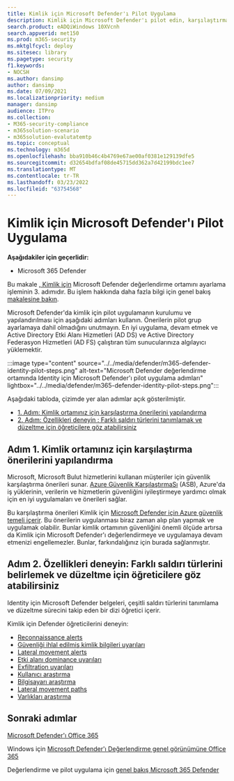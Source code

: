 ```yaml
---
title: Kimlik için Microsoft Defender'ı Pilot Uygulama
description: Kimlik için Microsoft Defender'ı pilot edin, karşılaştırma ayarlayın, uyumlu çalışma, kimlik bilgilerinin güvenliği ihlal edildi, esnaf hareketi, etki alanı dominasyonu ve sızıntı uyarıları hakkında öğreticiler edin.
search.product: eADQiWindows 10XVcnh
search.appverid: met150
ms.prod: m365-security
ms.mktglfcycl: deploy
ms.sitesec: library
ms.pagetype: security
f1.keywords:
- NOCSH
ms.author: dansimp
author: dansimp
ms.date: 07/09/2021
ms.localizationpriority: medium
manager: dansimp
audience: ITPro
ms.collection:
- M365-security-compliance
- m365solution-scenario
- m365solution-evalutatemtp
ms.topic: conceptual
ms.technology: m365d
ms.openlocfilehash: bba910b46c4b4769e67ae00af0381e129139dfe5
ms.sourcegitcommit: d32654bdfaf08de45715dd362a7d42199bdc1ee7
ms.translationtype: MT
ms.contentlocale: tr-TR
ms.lasthandoff: 03/23/2022
ms.locfileid: "63754568"
---
```

# <a name="pilot-microsoft-defender-for-identity"></a>Kimlik için Microsoft Defender'ı Pilot Uygulama


**Aşağıdakiler için geçerlidir:**
- Microsoft 365 Defender

Bu makale [, Kimlik için](eval-defender-identity-overview.md) Microsoft Defender değerlendirme ortamını ayarlama işleminin 3. adımıdır. Bu işlem hakkında daha fazla bilgi için genel bakış [makalesine bakın](eval-defender-identity-overview.md).

Microsoft Defender'da kimlik için pilot uygulamanın kurulumu ve yapılandırılması için aşağıdaki adımları kullanın. Önerilerin pilot grup ayarlamaya dahil olmadığını unutmayın. En iyi uygulama, devam etmek ve Active Directory Etki Alanı Hizmetleri (AD DS) ve Active Directory Federasyon Hizmetleri (AD FS) çalıştıran tüm sunucularınıza algılayıcı yüklemektir.

:::image type="content" source="../../media/defender/m365-defender-identity-pilot-steps.png" alt-text="Microsoft Defender değerlendirme ortamında Identity için Microsoft Defender'ı pilot uygulama adımları" lightbox="../../media/defender/m365-defender-identity-pilot-steps.png":::

Aşağıdaki tabloda, çizimde yer alan adımlar açık gösterilmiştir.

- [1. Adım: Kimlik ortamınız için karşılaştırma önerilerini yapılandırma](#step-1-configure-benchmark-recommendations-for-your-identity-environment)
- [2. Adım: Özellikleri deneyin : Farklı saldırı türlerini tanımlamak ve düzeltme için öğreticilere göz atabilirsiniz ](#step-2-try-out-capabilities--walk-through-tutorials-for-identifying-and-remediating-different-attack-types)

## <a name="step-1-configure-benchmark-recommendations-for-your-identity-environment"></a>Adım 1. Kimlik ortamınız için karşılaştırma önerilerini yapılandırma

Microsoft, Microsoft Bulut hizmetlerini kullanan müşteriler için güvenlik karşılaştırma önerileri sunar. [Azure Güvenlik KarşılaştırmaSı](/security/benchmark/azure/overview) (ASB), Azure'da iş yüklerinin, verilerin ve hizmetlerin güvenliğini iyileştirmeye yardımcı olmak için en iyi uygulamaları ve önerileri sağlar.

Bu karşılaştırma önerileri Kimlik için [Microsoft Defender için Azure güvenlik temeli içerir](/security/benchmark/azure/baselines/defender-for-identity-security-baseline). Bu önerilerin uygulanması biraz zaman alıp plan yapmak ve uygulamak olabilir. Bunlar kimlik ortamının güvenliğini önemli ölçüde artırsa da Kimlik için Microsoft Defender'ı değerlendirmeye ve uygulamaya devam etmenizi engellemezler. Bunlar, farkındalığınız için burada sağlanmıştır.

## <a name="step-2-try-out-capabilities--walk-through-tutorials-for-identifying-and-remediating-different-attack-types"></a>Adım 2. Özellikleri deneyin: Farklı saldırı türlerini belirlemek ve düzeltme için öğreticilere göz atabilirsiniz

Identity için Microsoft Defender belgeleri, çeşitli saldırı türlerini tanımlama ve düzeltme sürecini takip eden bir dizi öğretici içerir.

Kimlik için Defender öğreticilerini deneyin:
- [Reconnaissance alerts](/defender-for-identity/reconnaissance-alerts)
- [Güvenliği ihlal edilmiş kimlik bilgileri uyarıları](/defender-for-identity/compromised-credentials-alerts)
- [Lateral movement alerts](/defender-for-identity/lateral-movement-alerts)
- [Etki alanı dominance uyarıları](/defender-for-identity/domain-dominance-alerts)
- [Exfiltration uyarıları](/defender-for-identity/exfiltration-alerts)
- [Kullanıcı araştırma](/defender-for-identity/investigate-a-user)
- [Bilgisayarı araştırma](/defender-for-identity/investigate-a-computer)
- [Lateral movement paths](/defender-for-identity/investigate-lateral-movement-path)
- [Varlıkları araştırma](/defender-for-identity/investigate-entity)

## <a name="next-steps"></a>Sonraki adımlar

[Microsoft Defender'ı Office 365](eval-defender-office-365-overview.md)

Windows için [Microsoft Defender'ı Değerlendirme genel görünümüne Office 365](eval-defender-office-365-overview.md)

Değerlendirme ve pilot uygulama için [genel bakış Microsoft 365 Defender](eval-overview.md)